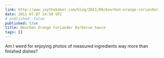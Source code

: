 ```yaml
---
link: http://www.joythebaker.com/blog/2011/06/bourbon-orange-coriander-barbecue-sauce/
date: 2011-07-07 14:58 UTC
# published: false
published: true
title: Bourbon Orange Coriander Barbecue Sauce
tags: []
---
```


Am I weird for enjoying photos of measured ingredients way more than finished dishes?
